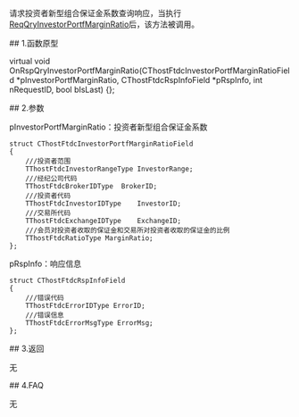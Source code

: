 <p>请求投资者新型组合保证金系数查询响应，当执行<a href="../../CTHOSTFTDCTRADERSPI/REQQRYINVESTORPORTFMARGINRATIO/">ReqQryInvestorPortfMarginRatio</a>后，该方法被调用。</p>
<span class="anchor" id="a759f378-c8b7-4767-b66f-eaa3e152a47b"></span>
## 1.函数原型
<p>virtual void OnRspQryInvestorPortfMarginRatio(CThostFtdcInvestorPortfMarginRatioField *pInvestorPortfMarginRatio, CThostFtdcRspInfoField *pRspInfo, int nRequestID, bool bIsLast) {};</p>
<span class="anchor" id="8d0f2ba8-c167-4f76-97c7-d9eed174fc9d"></span>
## 2.参数
<p>pInvestorPortfMarginRatio：投资者新型组合保证金系数</p>
<pre><code>struct CThostFtdcInvestorPortfMarginRatioField
{
    ///投资者范围
    TThostFtdcInvestorRangeType InvestorRange;
    ///经纪公司代码
    TThostFtdcBrokerIDType  BrokerID;
    ///投资者代码
    TThostFtdcInvestorIDType    InvestorID;
    ///交易所代码
    TThostFtdcExchangeIDType    ExchangeID;
    ///会员对投资者收取的保证金和交易所对投资者收取的保证金的比例
    TThostFtdcRatioType MarginRatio;
};
</code></pre>
<p>pRspInfo：响应信息</p>
<pre><code>struct CThostFtdcRspInfoField
{
    ///错误代码
    TThostFtdcErrorIDType ErrorID;
    ///错误信息
    TThostFtdcErrorMsgType ErrorMsg;
};
</code></pre>
<span class="anchor" id="850cf619-cb43-453a-a943-bd8019aec4d4"></span>
## 3.返回
<p>无</p>
<span class="anchor" id="e7f656b3-5604-4783-b7a6-0fb5f3a3ce8e"></span>
## 4.FAQ
<p>无</p>

